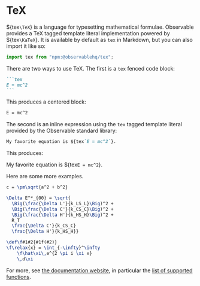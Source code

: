 # TeX

${tex`\TeX`} is a language for typesetting mathematical formulae. Observable provides a TeX tagged template literal implementation powered by ${tex`\KaTeX`}. It is available by default as `tex` in Markdown, but you can also import it like so:

```js echo
import tex from "npm:@observablehq/tex";
```

There are two ways to use TeX. The first is a `tex` fenced code block:

````md
```tex
E = mc^2
```
````

This produces a centered block:

```tex
E = mc^2
```

The second is an inline expression using the `tex` tagged template literal provided by the Observable standard library:

```md
My favorite equation is ${tex`E = mc^2`}.
```

This produces:

My favorite equation is ${tex`E = mc^2`}.

Here are some more examples.

```tex echo
c = \pm\sqrt{a^2 + b^2}
```

```tex echo
\Delta E^*_{00} = \sqrt{
  \Big(\frac{\Delta L'}{k_LS_L}\Big)^2 +
  \Big(\frac{\Delta C'}{k_CS_C}\Big)^2 +
  \Big(\frac{\Delta H'}{k_HS_H}\Big)^2 +
  R_T
  \frac{\Delta C'}{k_CS_C}
  \frac{\Delta H'}{k_HS_H}}
```

```tex echo
\def\f#1#2{#1f(#2)}
\f\relax{x} = \int_{-\infty}^\infty
    \f\hat\xi\,e^{2 \pi i \xi x}
    \,d\xi
```

For more, see [the documentation website](https://katex.org/), in particular the [list of supported functions](https://katex.org/docs/supported).
